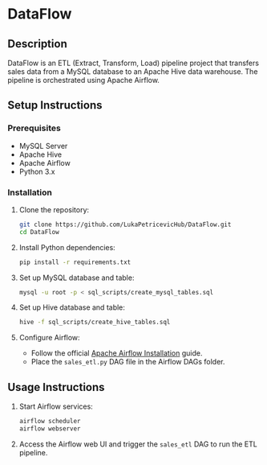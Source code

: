# DataFlow

## Description

DataFlow is an ETL (Extract, Transform, Load) pipeline project that transfers sales data from a MySQL database to an Apache Hive data warehouse. The pipeline is orchestrated using Apache Airflow.

## Setup Instructions

### Prerequisites

- MySQL Server
- Apache Hive
- Apache Airflow
- Python 3.x

### Installation

1. Clone the repository:
    ```bash
    git clone https://github.com/LukaPetricevicHub/DataFlow.git
    cd DataFlow
    ```

2. Install Python dependencies:
    ```bash
    pip install -r requirements.txt
    ```

3. Set up MySQL database and table:
    ```bash
    mysql -u root -p < sql_scripts/create_mysql_tables.sql
    ```

4. Set up Hive database and table:
    ```bash
    hive -f sql_scripts/create_hive_tables.sql
    ```

5. Configure Airflow:
    - Follow the official [Apache Airflow Installation](https://airflow.apache.org/docs/apache-airflow/stable/installation/index.html) guide.
    - Place the `sales_etl.py` DAG file in the Airflow DAGs folder.

## Usage Instructions

1. Start Airflow services:
    ```bash
    airflow scheduler
    airflow webserver
    ```

2. Access the Airflow web UI and trigger the `sales_etl` DAG to run the ETL pipeline.